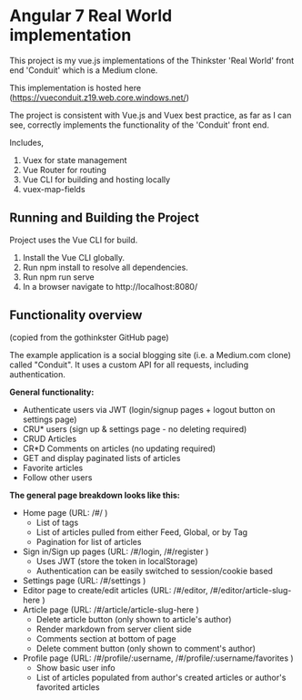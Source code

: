 # Angular 7 Real World implementation 

This project is my vue.js implementations of the Thinkster 'Real World' front end 'Conduit' which is a Medium clone.

This implementation is hosted here (https://vueconduit.z19.web.core.windows.net/)

The project is consistent with Vue.js and Vuex best practice, as far as I can see, correctly implements the functionality of the 'Conduit' front end.

Includes,

1. Vuex for state management
2. Vue Router for routing
3. Vue CLI for building and hosting locally
4. vuex-map-fields 

## Running and Building the Project 

Project uses the Vue CLI for build.

1. Install the Vue CLI globally. 
2. Run npm install to resolve all dependencies. 
3. Run npm run serve
4. In a browser navigate to http://localhost:8080/

## Functionality overview

(copied from the gothinkster GitHub page)

The example application is a social blogging site (i.e. a Medium.com clone) called "Conduit". It uses a custom API for all requests, including authentication. 

**General functionality:**

- Authenticate users via JWT (login/signup pages + logout button on settings page)
- CRU* users (sign up & settings page - no deleting required)
- CRUD Articles
- CR*D Comments on articles (no updating required)
- GET and display paginated lists of articles
- Favorite articles
- Follow other users

**The general page breakdown looks like this:**

- Home page (URL: /#/ )
    - List of tags
    - List of articles pulled from either Feed, Global, or by Tag
    - Pagination for list of articles
- Sign in/Sign up pages (URL: /#/login, /#/register )
    - Uses JWT (store the token in localStorage)
    - Authentication can be easily switched to session/cookie based
- Settings page (URL: /#/settings )
- Editor page to create/edit articles (URL: /#/editor, /#/editor/article-slug-here )
- Article page (URL: /#/article/article-slug-here )
    - Delete article button (only shown to article's author)
    - Render markdown from server client side
    - Comments section at bottom of page
    - Delete comment button (only shown to comment's author)
- Profile page (URL: /#/profile/:username, /#/profile/:username/favorites )
    - Show basic user info
    - List of articles populated from author's created articles or author's favorited articles